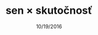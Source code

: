 ---
title:  "sen × skutočnosť"
subTitle: "Udalosti slovenského štátu v 4 kapitolách"
subSubTitle: "Jeden národ, jedna strana, jeden vodca, ale aj vyše 70 000 obetí – obdobie rokov 1939 – 1945 patrí medzi najkomplikovanejšie obdobia slovenských dejín."
emailCTA: "Chcem informácie o zverejnení prvej kapitoly."
emailPlaceholder: "e-mailová adresa"
emailButton: "informujte ma"
emailNotice: "Prvá kapitola bude zverejnená 31. októbra."

slug: landing
date:   10/19/2016
taxonomy:
    tag: [sample post, featured, installation]
image: sxs-bg.jpg
---